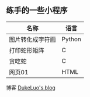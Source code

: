 
## 练手的一些小程序


| 名称            | 语言       |
|----------------|------------|
| 图片转化成字符画  |Python		|
| 打印蛇形矩阵     |C			  |
| 贪吃蛇		   |C           |
| 网页01          |HTML        |


博客 [DukeLuo's blog](http://dukeluo.me/)
